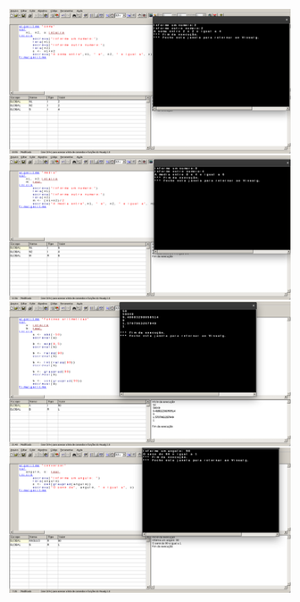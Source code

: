 ![](../../imgs/print5.png)
![](../../imgs/print6.png)
![](../../imgs/print7.png)
![](../../imgs/print8.png)